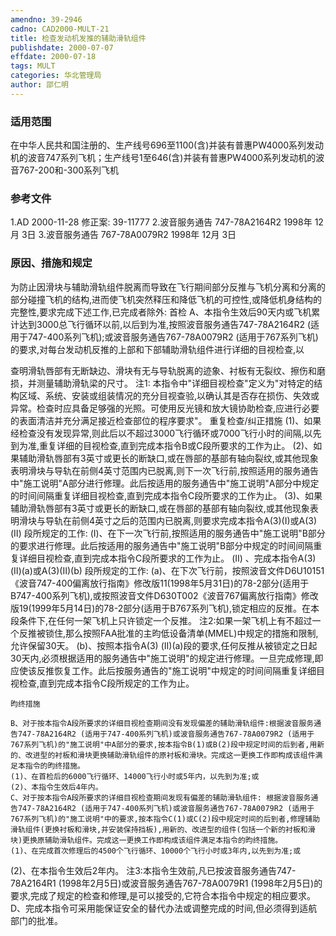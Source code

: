 ```yaml
---
amendno: 39-2946
cadno: CAD2000-MULT-21
title: 检查发动机发推的辅助滑轨组件
publishdate: 2000-07-07
effdate: 2000-07-18
tags: MULT
categories: 华北管理局
author: 邵仁明
---
```


### 适用范围 
在中华人民共和国注册的、生产线号696至1100(含)并装有普惠PW4000系列发动机的波音747系列飞机；生产线号1至646(含)并装有普惠PW4000系列发动机的波音767-200和-300系列飞机

<!--more-->
### 参考文件
1.AD 
2000-11-28    修正案: 39-11777 
    2.波音服务通告 747-78A2164R2 1998年 12月 3日
    3.波音服务通告 767-78A0079R2 1998年 12月 3日

### 原因、措施和规定 
为防止因滑块与辅助滑轨组件脱离而导致在飞行期间部分反推与飞机分离和分离的部分碰撞飞机的结构,进而使飞机突然释压和降低飞机的可控性,或降低机身结构的完整性,要求完成下述工作,已完成者除外: 
首检
    A、本指令生效后90天内或飞机累计达到3000总飞行循环以前,以后到为准,按照波音服务通告747-78A2164R2 (适用于747-400系列飞机);或波音服务通告767-78A0079R2 (适用于767系列飞机)的要求,对每台发动机反推的上部和下部辅助滑轨组件进行详细的目视检查,以
       
查明滑轨唇部有无断缺边、滑块有无与导轨脱离的迹象、衬板有无裂纹、擦伤和磨损，并测量辅助滑轨梁的尺寸。 
    注1: 本指令中"详细目视检查"定义为"对特定的结构区域、系统、安装或组装情况的充分目视查验,以确认其是否存在损伤、失效或异常。检查时应具备足够强的光照。可使用反光镜和放大镜协助检查,应进行必要的表面清洁并充分满足接近检查部位的程序要求"。 
    重复检查/纠正措施 
    (1)、如果经检查没有发现异常,则此后以不超过3000飞行循环或7000飞行小时的间隔,以先到为准,重复详细的目视检查,直到完成本指令B或C段所要求的工作为止。 
    (2)、如果辅助滑轨唇部有3英寸或更长的断缺口,或在唇部的基部有轴向裂纹,或其他现象表明滑块与导轨在前侧4英寸范围内已脱离,则下一次飞行前,按照适用的服务通告中"施工说明"A部分进行修理。此后按适用的服务通告中"施工说明"A部分中规定的时间间隔重复详细目视检查,直到完成本指令C段所要求的工作为止。 
    (3)、如果辅助滑轨唇部有3英寸或更长的断缺口,或在唇部的基部有轴向裂纹,或其他现象表明滑块与导轨在前侧4英寸之后的范围内已脱离,则要求完成本指令A(3)(Ⅰ)或A(3)(Ⅱ) 段所规定的工作: 
    (Ⅰ)、在下一次飞行前,按照适用的服务通告中"施工说明"B部分的要求进行修理。此后按适用的服务通告中"施工说明"B部分中规定的时间间隔重复详细目视检查,直到完成本指令C段所要求的工作为止。 
    (Ⅱ) 、完成本指令A(3) (Ⅱ)(a)或A(3)(Ⅱ)(b) 段所规定的工作: 
    (a)、在下次飞行前，按照波音文件D6U10151《波音747-400偏离放行指南》修改版11(1998年5月31日)的78-2部分(适用于B747-400系列飞机),或按照波音文件D630T002《波音767偏离放行指南》修改版19(1999年5月14日)的78-2部分(适用于B767系列飞机),锁定相应的反推。在本段条件下,在任何一架飞机上只许锁定一个反推。 
注2:如果一架飞机上有不超过一个反推被锁住,那么按照FAA批准的主昀低设备清单(MMEL)中规定的措施和限制,允许保留30天。 
(b)、按照本指令A(3) (Ⅱ)(a)段的要求,任何反推从被锁定之日起30天内,必须根据适用的服务通告中"施工说明"的规定进行修理。一旦完成修理,即应使该反推恢复工作。此后按服务通告的"施工说明"中规定的时间间隔重复详细目视检查,直到完成本指令C段所规定的工作为止。 

    昀终措施   
       
    B、对于按本指令A段所要求的详细目视检查期间没有发现偏差的辅助滑轨组件:根据波音服务通告747-78A2164R2 (适用于747-400系列飞机)或波音服务通告767-78A0079R2 (适用于767系列飞机)的"施工说明"中A部分的要求,按本指令B(1)或B(2)段中规定时间的后到者,用新的、改进型的衬板和滑块更换辅助滑轨组件的原衬板和滑块。完成这一更换工作即构成该组件满足本指令的昀终措施。 
    (1)、在首检后的6000飞行循环、14000飞行小时或5年内，以先到为准;或 
    (2)、本指令生效后4年内。 
    C、对于按本指令A段所要求的详细目视检查期间发现有偏差的辅助滑轨组件: 根据波音服务通告747-78A2164R2 (适用于747-400系列飞机)或波音服务通告767-78A0079R2 (适用于767系列飞机)的"施工说明"中的要求,按本指令C(1)或C(2)段中规定时间的后到者,修理辅助滑轨组件(更换衬板和滑块,并安装保持挡板),用新的、改进型的组件(包括一个新的衬板和滑块)更换原辅助滑轨组件。完成这一更换工作即构成该组件满足本指令的昀终措施。 
    (1)、在完成首次修理后的4500个飞行循环、10000个飞行小时或3年内,以先到为准;或 
(2)、在本指令生效后2年内。 
    注3:本指令生效前,凡已按波音服务通告747-78A2164R1 (1998年2月5日)或波音服务通告767-78A0079R1 (1998年2月5日)的要求,完成了规定的检查和修理,是可以接受的,它符合本指令中规定的相应要求。 
    D、完成本指令可采用能保证安全的替代办法或调整完成的时间,但必须得到适航部门的批准。

